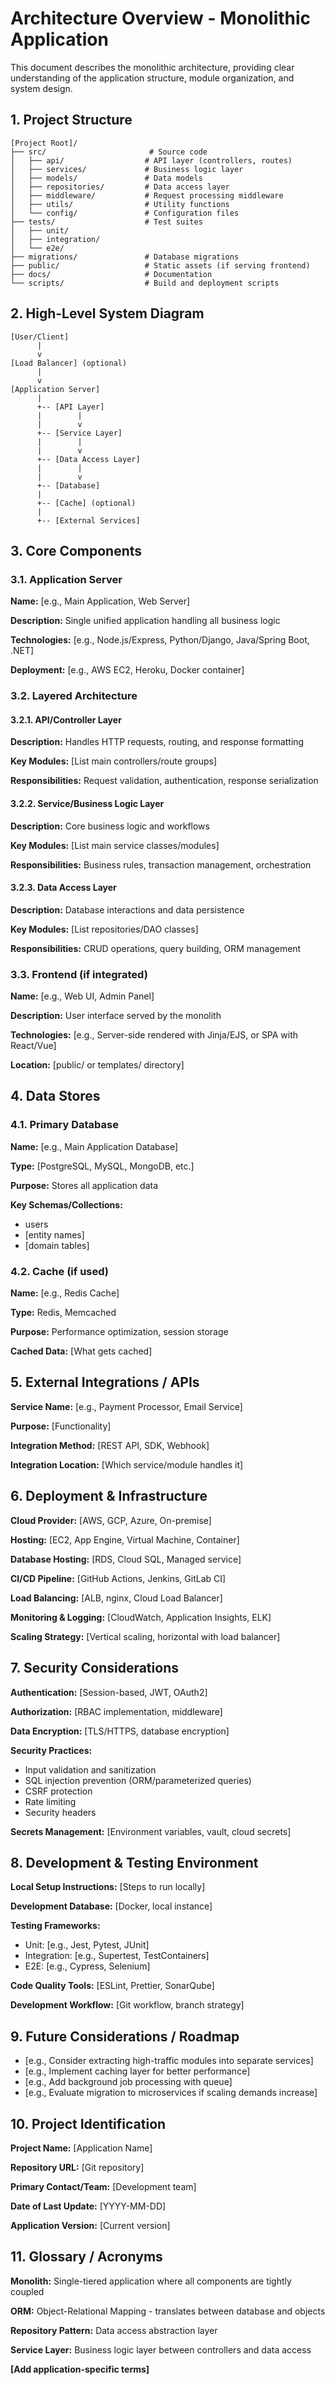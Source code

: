 # Architecture Overview - Monolithic Application

This document describes the monolithic architecture, providing clear understanding of the application structure, module organization, and system design.

## 1. Project Structure

```
[Project Root]/
├── src/                       # Source code
│   ├── api/                  # API layer (controllers, routes)
│   ├── services/             # Business logic layer
│   ├── models/               # Data models
│   ├── repositories/         # Data access layer
│   ├── middleware/           # Request processing middleware
│   ├── utils/                # Utility functions
│   └── config/               # Configuration files
├── tests/                    # Test suites
│   ├── unit/
│   ├── integration/
│   └── e2e/
├── migrations/               # Database migrations
├── public/                   # Static assets (if serving frontend)
├── docs/                     # Documentation
└── scripts/                  # Build and deployment scripts
```

## 2. High-Level System Diagram

```
[User/Client]
      |
      v
[Load Balancer] (optional)
      |
      v
[Application Server]
      |
      +-- [API Layer]
      |        |
      |        v
      +-- [Service Layer]
      |        |
      |        v
      +-- [Data Access Layer]
      |        |
      |        v
      +-- [Database]
      |
      +-- [Cache] (optional)
      |
      +-- [External Services]
```

## 3. Core Components

### 3.1. Application Server

**Name:** [e.g., Main Application, Web Server]

**Description:** Single unified application handling all business logic

**Technologies:** [e.g., Node.js/Express, Python/Django, Java/Spring Boot, .NET]

**Deployment:** [e.g., AWS EC2, Heroku, Docker container]

### 3.2. Layered Architecture

#### 3.2.1. API/Controller Layer

**Description:** Handles HTTP requests, routing, and response formatting

**Key Modules:** [List main controllers/route groups]

**Responsibilities:** Request validation, authentication, response serialization

#### 3.2.2. Service/Business Logic Layer

**Description:** Core business logic and workflows

**Key Modules:** [List main service classes/modules]

**Responsibilities:** Business rules, transaction management, orchestration

#### 3.2.3. Data Access Layer

**Description:** Database interactions and data persistence

**Key Modules:** [List repositories/DAO classes]

**Responsibilities:** CRUD operations, query building, ORM management

### 3.3. Frontend (if integrated)

**Name:** [e.g., Web UI, Admin Panel]

**Description:** User interface served by the monolith

**Technologies:** [e.g., Server-side rendered with Jinja/EJS, or SPA with React/Vue]

**Location:** [public/ or templates/ directory]

## 4. Data Stores

### 4.1. Primary Database

**Name:** [e.g., Main Application Database]

**Type:** [PostgreSQL, MySQL, MongoDB, etc.]

**Purpose:** Stores all application data

**Key Schemas/Collections:**
- users
- [entity names]
- [domain tables]

### 4.2. Cache (if used)

**Name:** [e.g., Redis Cache]

**Type:** Redis, Memcached

**Purpose:** Performance optimization, session storage

**Cached Data:** [What gets cached]

## 5. External Integrations / APIs

**Service Name:** [e.g., Payment Processor, Email Service]

**Purpose:** [Functionality]

**Integration Method:** [REST API, SDK, Webhook]

**Integration Location:** [Which service/module handles it]

## 6. Deployment & Infrastructure

**Cloud Provider:** [AWS, GCP, Azure, On-premise]

**Hosting:** [EC2, App Engine, Virtual Machine, Container]

**Database Hosting:** [RDS, Cloud SQL, Managed service]

**CI/CD Pipeline:** [GitHub Actions, Jenkins, GitLab CI]

**Load Balancing:** [ALB, nginx, Cloud Load Balancer]

**Monitoring & Logging:** [CloudWatch, Application Insights, ELK]

**Scaling Strategy:** [Vertical scaling, horizontal with load balancer]

## 7. Security Considerations

**Authentication:** [Session-based, JWT, OAuth2]

**Authorization:** [RBAC implementation, middleware]

**Data Encryption:** [TLS/HTTPS, database encryption]

**Security Practices:**
- Input validation and sanitization
- SQL injection prevention (ORM/parameterized queries)
- CSRF protection
- Rate limiting
- Security headers

**Secrets Management:** [Environment variables, vault, cloud secrets]

## 8. Development & Testing Environment

**Local Setup Instructions:** [Steps to run locally]

**Development Database:** [Docker, local instance]

**Testing Frameworks:** 
- Unit: [e.g., Jest, Pytest, JUnit]
- Integration: [e.g., Supertest, TestContainers]
- E2E: [e.g., Cypress, Selenium]

**Code Quality Tools:** [ESLint, Prettier, SonarQube]

**Development Workflow:** [Git workflow, branch strategy]

## 9. Future Considerations / Roadmap

- [e.g., Consider extracting high-traffic modules into separate services]
- [e.g., Implement caching layer for better performance]
- [e.g., Add background job processing with queue]
- [e.g., Evaluate migration to microservices if scaling demands increase]

## 10. Project Identification

**Project Name:** [Application Name]

**Repository URL:** [Git repository]

**Primary Contact/Team:** [Development team]

**Date of Last Update:** [YYYY-MM-DD]

**Application Version:** [Current version]

## 11. Glossary / Acronyms

**Monolith:** Single-tiered application where all components are tightly coupled

**ORM:** Object-Relational Mapping - translates between database and objects

**Repository Pattern:** Data access abstraction layer

**Service Layer:** Business logic layer between controllers and data access

**[Add application-specific terms]**
